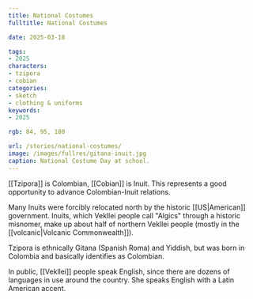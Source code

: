 ```yaml
---
title: National Costumes
fulltitle: National Costumes

date: 2025-03-18

tags:
- 2025
characters:
- tzipora
- cobian
categories:
- sketch
- clothing & uniforms
keywords:
- 2025

rgb: 84, 95, 180

url: /stories/national-costumes/
image: /images/fullres/gitana-inuit.jpg
caption: National Costume Day at school. 
---
```

[[Tzipora]] is Colombian, [[Cobian]] is Inuit. This represents a good opportunity to advance Colombian-Inuit relations.

Many Inuits were forcibly relocated north by the historic [[US|American]] government. Inuits, which Vekllei people call "Algics" through a historic misnomer, make up about half of northern Vekllei people (mostly in the [[volcanic|Volcanic Commonwealth]]).

Tzipora is ethnically Gitana (Spanish Roma) and Yiddish, but was born in Colombia and basically identifies as Colombian.

In public, [[Vekllei]] people speak English, since there are dozens of languages in use around the country. She speaks English with a Latin American accent.